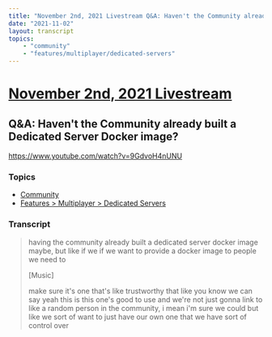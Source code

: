```yaml
---
title: "November 2nd, 2021 Livestream Q&A: Haven't the Community already built a Dedicated Server Docker image?"
date: "2021-11-02"
layout: transcript
topics:
    - "community"
    - "features/multiplayer/dedicated-servers"
---
```

# [November 2nd, 2021 Livestream](../2021-11-02.md)
## Q&A: Haven't the Community already built a Dedicated Server Docker image?
https://www.youtube.com/watch?v=9GdvoH4nUNU

### Topics
* [Community](../topics/community.md)
* [Features > Multiplayer > Dedicated Servers](../topics/features/multiplayer/dedicated-servers.md)

### Transcript

> having the community already built a dedicated server docker image maybe, but like if we if we want to provide a docker image to people we need to
>
> [Music]
>
> make sure it's one that's like trustworthy that like you know we can say yeah this is this one's good to use and we're not just gonna link to like a random person in the community, i mean i'm sure we could but like we sort of want to just have our own one that we have sort of control over
